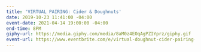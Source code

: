 ```yaml
---
title: 'VIRTUAL PAIRING: Cider & Doughnuts'
date: 2019-10-23 11:41:00 -04:00
event-date: 2021-04-14 19:00:00 -04:00
end-time: 8PM
giphy-url: https://media.giphy.com/media/8aM0z4EOqAgPZIYprz/giphy.gif
event-url: https://www.eventbrite.com/e/virtual-doughnut-cider-pairing-tickets-146651700183
---
```


